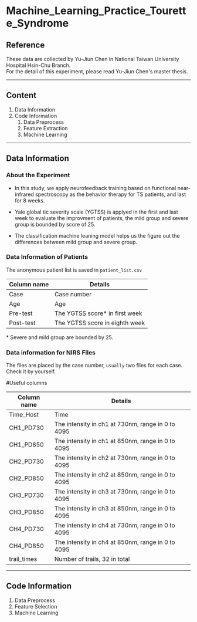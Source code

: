 # Machine_Learning_Practice_Tourette_Syndrome

## Reference
These data are collected by Yu-Jiun Chen in National Taiwan University Hospital Hsin-Chu Branch.  
For the detail of this experiment, please read Yu-Jiun Chen's master thesis.

---

## Content
1. Data Information 
2. Code Information
    1. Data Preprocess
    2. Feature Extraction
    3. Machine Learning

---

## Data Information
### About the Experiment
- In this study, we apply neurofeedback training  based on functional near-infrared spectroscopy as the behavior therapy for TS patients, and last for 8 weeks.  

- Yale global tic severity scale (YGTSS) is applyed in the first and last week to evaluate the improvment of patients, the mild group and severe group is bounded by score of 25.

- The classification machine leaning model helps us the figure out the differences between mild group and severe group.

### Data Information of Patients
The anonymous patient list is saved in `patient_list.csv`

| Column name | Details |
| --- | --- |
| Case | Case number|
| Age | Age
| Pre-test | The YGTSS score\* in first week |
| Post-test | The YGTSS score in eighth week |

\* Severe and mild group are bounded by 25. 

### Data information for NIRS Files
The files are placed by the case number, `usually` two files for each case. Check it by yourself.

\#Useful columns

| Column name | Details |
| --- | --- |
| Time_Host | Time |
| CH1_PD730 | The intensity in ch1 at 730nm, range in 0 to 4095 |
| CH1_PD850 | The intensity in ch1 at 850nm, range in 0 to 4095 |
| CH2_PD730 | The intensity in ch2 at 730nm, range in 0 to 4095 |
| CH2_PD850 | The intensity in ch2 at 850nm, range in 0 to 4095 |
| CH3_PD730 | The intensity in ch3 at 730nm, range in 0 to 4095 |
| CH3_PD850 | The intensity in ch3 at 850nm, range in 0 to 4095 |
| CH4_PD730 | The intensity in ch4 at 730nm, range in 0 to 4095 |
| CH4_PD850 | The intensity in ch4 at 850nm, range in 0 to 4095 |
| trail_times | Number of trails, 32 in total |

---

## Code Information
1. Data Preprocess  
2. Feature Selection
3. Machine Learning
